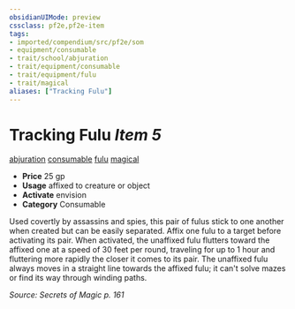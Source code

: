 ```yaml
---
obsidianUIMode: preview
cssclass: pf2e,pf2e-item
tags:
- imported/compendium/src/pf2e/som
- equipment/consumable
- trait/school/abjuration
- trait/equipment/consumable
- trait/equipment/fulu
- trait/magical
aliases: ["Tracking Fulu"]
---
```

# Tracking Fulu *Item 5*  
[abjuration](abjuration.md)  [consumable](consumable.md)  [fulu](fulu-som.md)  [magical](magical.md)  

- **Price** 25 gp
- **Usage** affixed to creature or object
- **Activate** envision
- **Category** Consumable

Used covertly by assassins and spies, this pair of fulus stick to one another when created but can be easily separated. Affix one fulu to a target before activating its pair. When activated, the unaffixed fulu flutters toward the affixed one at a speed of 30 feet per round, traveling for up to 1 hour and fluttering more rapidly the closer it comes to its pair. The unaffixed fulu always moves in a straight line towards the affixed fulu; it can't solve mazes or find its way through winding paths.

*Source: Secrets of Magic p. 161*